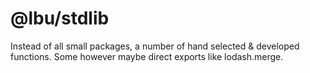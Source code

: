 # @lbu/stdlib

Instead of all small packages, a number of hand selected & developed functions.
Some however maybe direct exports like lodash.merge.
